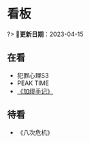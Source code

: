 # 看板 <!-- {docsify-ignore-all} -->

?> 📅**更新日期**：2023-04-15

## 在看

- 犯罪心理S3
- PEAK TIME
- [《加缪手记》](read/2023/08加缪手记)

## 待看

- 《八次危机》